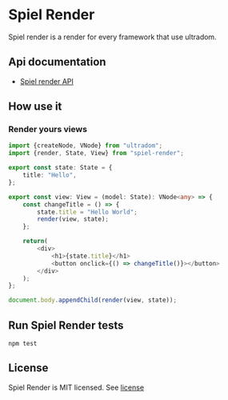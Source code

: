 # Spiel Render
Spiel render is a render for every framework that use ultradom.

## Api documentation
* [Spiel render API](https://spieljs.github.io/spiel-render/)

## How use it

### Render yours views

```typescript
import {createNode, VNode} from "ultradom";
import {render, State, View} from "spiel-render";

export const state: State = {
    title: "Hello",
};

export const view: View = (model: State): VNode<any> => {
    const changeTitle = () => {
        state.title = "Hello World";
        render(view, state);
    };

    return(
        <div>
            <h1>{state.title}</h1>
            <button onclick={() => changeTitle()}></button>
        </div>
    );
};

document.body.appendChild(render(view, state));
```

## Run Spiel Render tests

`npm test`

## License

Spiel Render is MIT licensed. See [license](LICENSE.md)